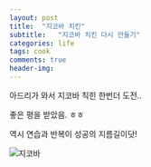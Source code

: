 ```yaml
---
layout: post
title:  "지코바 치킨"
subtitle:   "지코바 치킨 다시 만들기"
categories: life
tags: cook
comments: true
header-img: 
---
```


아드리가 와서 지코바 칙힌 한번더 도전..

좋은 평을 받았음. ㅎㅎ

역시 연습과 반복이 성공의 지름길이닷!


 ![지코바](https://youngsungson.github.io/assets/img/life/20220325-life-cook.jpeg)
 

 
 
 
 
 
 
